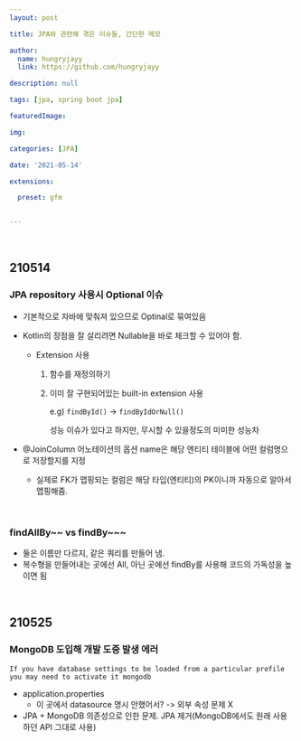 ```yaml
---
layout: post

title: JPA와 관련해 겪은 이슈들, 간단한 메모

author: 
  name: hungryjayy
  link: https://github.com/hungryjayy

description: null

tags: [jpa, spring boot jpa]

featuredImage: 

img: 

categories: [JPA]

date: '2021-05-14'

extensions:

  preset: gfm


---
```


<br>

## 210514

### JPA repository 사용시 Optional<T> 이슈

* 기본적으로 자바에 맞춰져 있으므로 Optinal로 묶여있음

* Kotlin의 장점을 잘 살리려면 Nullable을 바로 체크할 수 있어야 함.

  * Extension 사용

    1. 함수를 재정의하기

    2. 이미 잘 구현되어있는 built-in extension 사용

       e.g) `findById()` -> `findByIdOrNull()`

       성능 이슈가 있다고 하지만, 무시할 수 있을정도의 미미한 성능차



* @JoinColumn 어노테이션의 옵션 name은 해당 엔티티 테이블에 어떤 컬럼명으로 저장할지를 지정
  * 실제로 FK가 맵핑되는 컬럼은 해당 타입(엔티티)의 PK이니까 자동으로 알아서 맵핑해줌.

<br>

### findAllBy~~ vs findBy~~~

* 둘은 이름만 다르지, 같은 쿼리를 만들어 냄.
*  복수형을 만들어내는 곳에선 All, 아닌 곳에선 findBy를 사용해 코드의 가독성을 높이면 됨

<br>

## 210525

### MongoDB 도입해 개발 도중 발생 에러

```
If you have database settings to be loaded from a particular profile you may need to activate it mongodb
```

* application.properties
  * 이 곳에서 datasource 명시 안했어서? -> 외부 속성 문제 X
* JPA + MongoDB 의존성으로 인한 문제. JPA 제거(MongoDB에서도 원래 사용하던 API 그대로 사용)







